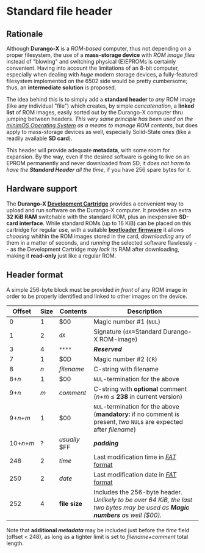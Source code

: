 # Standard file header

## Rationale

Although **Durango-X** is a _ROM-based_ computer, thus not depending on a proper filesystem, the use of a **mass-storage device** with _ROM image files_
instead of "blowing" and switching physical (E)EPROMs is certainly convenient. Having into account the limitations of an 8-bit computer, especially when
dealing with _huge_ modern storage devices, a fully-featured filesystem implemented on the 6502 side would be pretty cumbersome; thus, an **intermediate
solution** is proposed.

The idea behind this is to simply add a **standard header** to _any_ ROM image (like any individual "file") which creates, by simple _concatenation_, a
**linked list** of ROM images, easily sorted out by the Durango-X computer thru jumping between headers. _This very same principle has been used on the
[minimOS Operating System](https://github.com/zuiko21/minimOS) as a means to manage ROM contents_, but does apply to mass-storage devices as well,
especially Solid-State ones (like a readily available **SD card**).

This header will provide adequate **metadata**, with some room for expansion. By the way, even if the desired software is going to live on an EPROM
permanently and never downloaded from SD, it _does not harm to have the **Standard Header** all the time_, if you have 256 spare bytes for it.

## Hardware support

The **Durango-X [Development Cartridge]()** provides a convenient way to upload and run software on the Durango-X computer. It provides an extra **32 KiB RAM**
switchable with the standard ROM, plus an inexpensive **SD-card interface**. While standard ROMs (up to 16 KiB) can be placed on this cartridge for regular
use, with a suitable [**bootloader firmware**]() it allows _choosing_ whithin the ROM images stored in the card, _downloading_ any of them in a matter of seconds,
and _running_ the selected software flawlessly -- as the Development Cartridge may _lock_ its RAM after downloading, making it **read-only** just like a
regular ROM.

## Header format

A simple 256-byte block must be provided _in front_ of any ROM image in order to be properly identified and linked to other images on the device.

|Offset|Size|Contents|Description|
|------|----|--------|-----------|
|0     |1   |$00     |Magic number #1 (`NUL`)|
|1     |2   |`dX`    |Signature (`dX`=Standard Durango-X ROM-image)|
|3     |4   |`****`  |_**Reserved**_|
|7     |1   |$0D     |Magic number #2 (`CR`)|
|8     |_n_ |_filename_|C-string with filename|
|8+_n_ |1   |$00     |`NUL`-termination for the above|
|9+_n_ |_m_ |_comment_|C-string with **optional** comment (_n_+_m_ ≤ **238** in current version)|
|9+_n_+_m_|1|$00     |`NUL`-termination for the above (**mandatory:** if no comment is present, _two_ `NUL`s are expected after _filename_)|
|10+_n_+_m_|?|_usually_ $FF|_**padding**_|
|248   |2   |_time_  |Last modification time in [_FAT_ format](https://en.wikipedia.org/wiki/Design_of_the_FAT_file_system#Directory_entry)|
|250   |2   |_date_  |Last modification date in [_FAT_ format](https://en.wikipedia.org/wiki/Design_of_the_FAT_file_system#Directory_entry)|
|252   |4   |**file size**|Includes the 256-byte header. _Unlikely to be over 64 KiB, the last two bytes may be used as **Magic numbers** as well ($00)._

Note that **additional _metadata_** may be included just before the _time_ field (offset < 248), as long as a tighter limit is set to _filename+comment_
total length.
